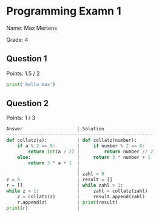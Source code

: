 # Programming Examn 1

Name: Max Mertens

Grade: 4

## Question 1

Points: 1.5 / 2

```py
print('hello max')
```

## Question 2

Points: 1 / 3

```py
Answer                    | Solution
------------------------------------------------------
def collatz(a):           | def collatz(number):
    if a % 2 == 0:        |     if number % 2 == 0:
        return int(a / 2) |         return number // 2
    else:                 |     return 3 * number + 1
        return 3 * a + 1  |
                          |
                          | zahl = 9
z = 9                     | result = []
r = []                    | while zahl > 1:
while z > 1:              |     zahl = collatz(zahl)
    z = collatz(z)        |     result.append(zahl)
    r.append(z)           | print(result)
print(r)                  |
```
